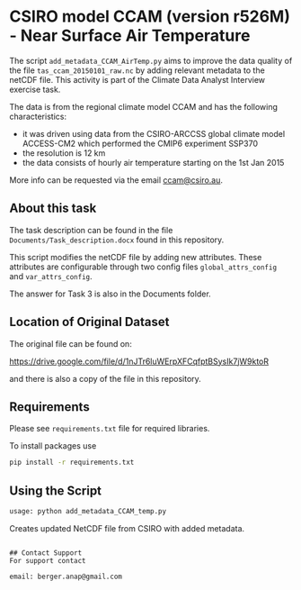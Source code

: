 CSIRO model CCAM (version r526M) - Near Surface Air Temperature
=============

The script ```add_metadata_CCAM_AirTemp.py``` aims to improve the data quality of the file ```tas_ccam_20150101_raw.nc``` by adding relevant metadata to the netCDF file. This activity is part of the Climate Data Analyst Interview exercise task.

The data is from the regional climate model CCAM and has the following characteristics:
* it was driven using data from the CSIRO-ARCCSS global climate model ACCESS-CM2 which performed the CMIP6 experiment SSP370
* the resolution is 12 km
* the data consists of hourly air temperature starting on the 1st Jan 2015

More info can be requested via the email ccam@csiro.au.

## About this task
The task description can be found in the file ```Documents/Task_description.docx``` found in this repository.

This script modifies the netCDF file by adding new attributes. These attributes are configurable through 
two config files ```global_attrs_config``` and ```var_attrs_config```.

The answer for Task 3 is also in the Documents folder.

## Location of Original Dataset

The original file can be found on:

https://drive.google.com/file/d/1nJTr6luWErpXFCqfptBSysIk7jW9ktoR

and there is also a copy of the file in this repository.

## Requirements
Please see ```requirements.txt``` file for required libraries.

To install packages use 
```bash
pip install -r requirements.txt
```

## Using the Script

```bash
usage: python add_metadata_CCAM_temp.py
```
Creates updated NetCDF file from CSIRO with added metadata.
```

## Contact Support
For support contact

email: berger.anap@gmail.com
